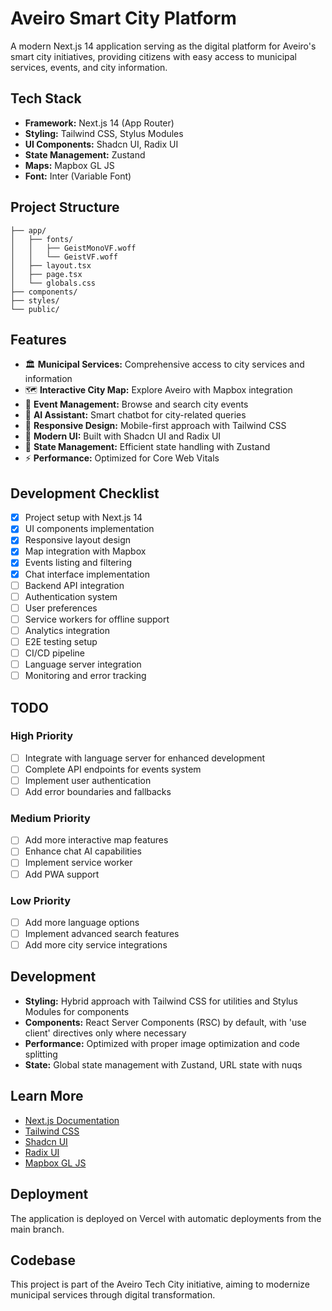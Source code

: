 # Aveiro Smart City Platform

A modern Next.js 14 application serving as the digital platform for Aveiro's smart city initiatives, providing citizens with easy access to municipal services, events, and city information.

## Tech Stack

- **Framework:** Next.js 14 (App Router)
- **Styling:** Tailwind CSS, Stylus Modules
- **UI Components:** Shadcn UI, Radix UI
- **State Management:** Zustand
- **Maps:** Mapbox GL JS
- **Font:** Inter (Variable Font)

## Project Structure

```
├── app/
│   ├── fonts/
│   │   ├── GeistMonoVF.woff
│   │   └── GeistVF.woff
│   ├── layout.tsx
│   ├── page.tsx
│   └── globals.css
├── components/
├── styles/
└── public/
```

## Features

- 🏛️ **Municipal Services:** Comprehensive access to city services and information
- 🗺️ **Interactive City Map:** Explore Aveiro with Mapbox integration
- 📅 **Event Management:** Browse and search city events
- 🤖 **AI Assistant:** Smart chatbot for city-related queries
- 📱 **Responsive Design:** Mobile-first approach with Tailwind CSS
- 🎨 **Modern UI:** Built with Shadcn UI and Radix UI
- 🔄 **State Management:** Efficient state handling with Zustand
- ⚡ **Performance:** Optimized for Core Web Vitals

## Development Checklist

- [x] Project setup with Next.js 14
- [x] UI components implementation
- [x] Responsive layout design
- [x] Map integration with Mapbox
- [x] Events listing and filtering
- [x] Chat interface implementation
- [ ] Backend API integration
- [ ] Authentication system
- [ ] User preferences
- [ ] Service workers for offline support
- [ ] Analytics integration
- [ ] E2E testing setup
- [ ] CI/CD pipeline
- [ ] Language server integration
- [ ] Monitoring and error tracking

## TODO

### High Priority
- [ ] Integrate with language server for enhanced development
- [ ] Complete API endpoints for events system
- [ ] Implement user authentication
- [ ] Add error boundaries and fallbacks

### Medium Priority
- [ ] Add more interactive map features
- [ ] Enhance chat AI capabilities
- [ ] Implement service worker
- [ ] Add PWA support

### Low Priority
- [ ] Add more language options
- [ ] Implement advanced search features
- [ ] Add more city service integrations

## Development

- **Styling:** Hybrid approach with Tailwind CSS for utilities and Stylus Modules for components
- **Components:** React Server Components (RSC) by default, with 'use client' directives only where necessary
- **Performance:** Optimized with proper image optimization and code splitting
- **State:** Global state management with Zustand, URL state with nuqs

## Learn More

- [Next.js Documentation](https://nextjs.org/docs)
- [Tailwind CSS](https://tailwindcss.com/docs)
- [Shadcn UI](https://ui.shadcn.com)
- [Radix UI](https://www.radix-ui.com)
- [Mapbox GL JS](https://docs.mapbox.com/mapbox-gl-js)

## Deployment

The application is deployed on Vercel with automatic deployments from the main branch.

## Codebase

This project is part of the Aveiro Tech City initiative, aiming to modernize municipal services through digital transformation.
